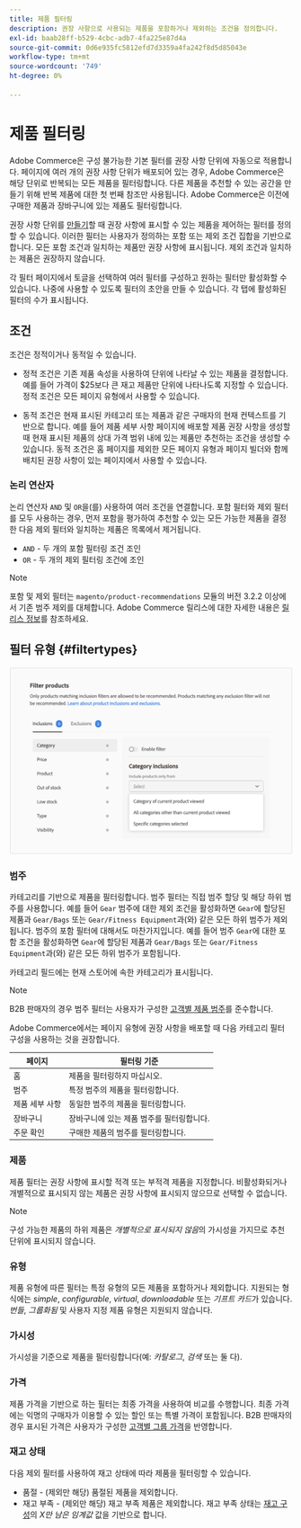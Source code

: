 ```yaml
---
title: 제품 필터링
description: 권장 사항으로 사용되는 제품을 포함하거나 제외하는 조건을 정의합니다.
exl-id: baab28ff-b529-4cbc-adb7-4fa225e87d4a
source-git-commit: 0d6e935fc5812efd7d3359a4fa242f8d5d85043e
workflow-type: tm+mt
source-wordcount: '749'
ht-degree: 0%

---
```


# 제품 필터링

Adobe Commerce은 구성 불가능한 기본 필터를 권장 사항 단위에 자동으로 적용합니다. 페이지에 여러 개의 권장 사항 단위가 배포되어 있는 경우, Adobe Commerce은 해당 단위로 반복되는 모든 제품을 필터링합니다. 다른 제품을 추천할 수 있는 공간을 만들기 위해 반복 제품에 대한 첫 번째 참조만 사용됩니다. Adobe Commerce은 이전에 구매한 제품과 장바구니에 있는 제품도 필터링합니다.

권장 사항 단위를 [만들기](create.md)할 때 권장 사항에 표시할 수 있는 제품을 제어하는 필터를 정의할 수 있습니다. 이러한 필터는 사용자가 정의하는 포함 또는 제외 조건 집합을 기반으로 합니다. 모든 포함 조건과 일치하는 제품만 권장 사항에 표시됩니다. 제외 조건과 일치하는 제품은 권장하지 않습니다.

각 필터 페이지에서 토글을 선택하여 여러 필터를 구성하고 원하는 필터만 활성화할 수 있습니다. 나중에 사용할 수 있도록 필터의 초안을 만들 수 있습니다. 각 탭에 활성화된 필터의 수가 표시됩니다.

## 조건

조건은 정적이거나 동적일 수 있습니다.

- 정적 조건은 기존 제품 속성을 사용하여 단위에 나타날 수 있는 제품을 결정합니다. 예를 들어 가격이 $25보다 큰 재고 제품만 단위에 나타나도록 지정할 수 있습니다. 정적 조건은 모든 페이지 유형에서 사용할 수 있습니다.

- 동적 조건은 현재 표시된 카테고리 또는 제품과 같은 구매자의 현재 컨텍스트를 기반으로 합니다. 예를 들어 제품 세부 사항 페이지에 배포할 제품 권장 사항을 생성할 때 현재 표시된 제품의 상대 가격 범위 내에 있는 제품만 추천하는 조건을 생성할 수 있습니다. 동적 조건은 홈 페이지를 제외한 모든 페이지 유형과 페이지 빌더와 함께 배치된 권장 사항이 있는 페이지에서 사용할 수 있습니다.

### 논리 연산자

논리 연산자 `AND` 및 `OR`을(를) 사용하여 여러 조건을 연결합니다. 포함 필터와 제외 필터를 모두 사용하는 경우, 먼저 포함을 평가하여 추천할 수 있는 모든 가능한 제품을 결정한 다음 제외 필터와 일치하는 제품은 목록에서 제거됩니다.

- `AND` - 두 개의 포함 필터링 조건 조인
- `OR` - 두 개의 제외 필터링 조건에 조인

>[!NOTE]
>
> 포함 및 제외 필터는 `magento/product-recommendations` 모듈의 버전 3.2.2 이상에서 기존 범주 제외를 대체합니다. Adobe Commerce 릴리스에 대한 자세한 내용은 [릴리스 정보](release-notes.md)를 참조하세요.

## 필터 유형 {#filtertypes}

![필터](assets/rec-conditions.png)

### 범주

카테고리를 기반으로 제품을 필터링합니다. 범주 필터는 직접 범주 할당 및 해당 하위 범주를 사용합니다. 예를 들어 `Gear` 범주에 대한 제외 조건을 활성화하면 `Gear`에 할당된 제품과 `Gear/Bags` 또는 `Gear/Fitness Equipment`과(와) 같은 모든 하위 범주가 제외됩니다. 범주의 포함 필터에 대해서도 마찬가지입니다. 예를 들어 범주 `Gear`에 대한 포함 조건을 활성화하면 `Gear`에 할당된 제품과 `Gear/Bags` 또는 `Gear/Fitness Equipment`과(와) 같은 모든 하위 범주가 포함됩니다.

카테고리 필드에는 현재 스토어에 속한 카테고리가 표시됩니다.

>[!NOTE]
>
>B2B 판매자의 경우 범주 필터는 사용자가 구성한 [고객별 제품 범주](https://experienceleague.adobe.com/docs/commerce-admin/catalog/categories/category-permissions.html)를 준수합니다.

Adobe Commerce에서는 페이지 유형에 권장 사항을 배포할 때 다음 카테고리 필터 구성을 사용하는 것을 권장합니다.

| 페이지 | 필터링 기준 |
|---|---|
| 홈 | 제품을 필터링하지 마십시오. |
| 범주 | 특정 범주의 제품을 필터링합니다. |
| 제품 세부 사항 | 동일한 범주의 제품을 필터링합니다. |
| 장바구니 | 장바구니에 있는 제품 범주를 필터링합니다. |
| 주문 확인 | 구매한 제품의 범주를 필터링합니다. |

### 제품

제품 필터는 권장 사항에 표시할 적격 또는 부적격 제품을 지정합니다. 비활성화되거나 개별적으로 표시되지 않는 제품은 권장 사항에 표시되지 않으므로 선택할 수 없습니다.

>[!NOTE]
>
>구성 가능한 제품의 하위 제품은 _개별적으로 표시되지 않음_&#x200B;의 가시성을 가지므로 추천 단위에 표시되지 않습니다.

### 유형

제품 유형에 따른 필터는 특정 유형의 모든 제품을 포함하거나 제외합니다. 지원되는 형식에는 _simple_, _configurable_, _virtual_, _downloadable_ 또는 _기프트 카드_&#x200B;가 있습니다. _번들_, _그룹화됨_ 및 사용자 지정 제품 유형은 지원되지 않습니다.

### 가시성

가시성을 기준으로 제품을 필터링합니다(예: _카탈로그_, _검색_ 또는 둘 다).

### 가격

제품 가격을 기반으로 하는 필터는 최종 가격을 사용하여 비교를 수행합니다. 최종 가격에는 익명의 구매자가 이용할 수 있는 할인 또는 특별 가격이 포함됩니다. B2B 판매자의 경우 표시된 가격은 사용자가 구성한 [고객별 그룹 가격](https://experienceleague.adobe.com/docs/commerce-admin/catalog/products/pricing/pricing-advanced.html)을 반영합니다.

### 재고 상태

다음 제외 필터를 사용하여 재고 상태에 따라 제품을 필터링할 수 있습니다.

- 품절 - (제외만 해당) 품절된 제품을 제외합니다.
- 재고 부족 - (제외만 해당) 재고 부족 제품은 제외합니다. 재고 부족 상태는 [재고 구성](https://experienceleague.adobe.com/docs/commerce-admin/config/catalog/inventory.html)의 _X만 남은 임계값_ 값을 기반으로 합니다.
